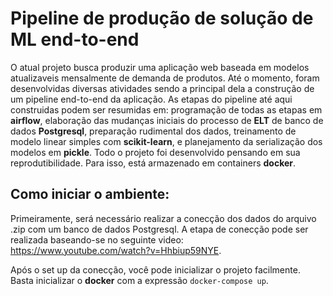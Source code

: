 # Pipeline de produção de solução de ML end-to-end

O atual projeto busca produzir uma aplicação web baseada em modelos atualizaveis mensalmente de demanda de produtos. Até o momento, foram desenvolvidas diversas atividades sendo a principal dela a construção de um pipeline end-to-end da aplicação. As etapas do pipeline até aqui construidas podem ser resumidas em: programação de todas as etapas em **airflow**, elaboração das mudanças iniciais do processo de **ELT** de banco de dados **Postgresql**, preparação rudimental dos dados, treinamento de modelo linear simples com **scikit-learn**, e planejamento da serialização dos modelos em **pickle**. Todo o projeto foi desenvolvido pensando em sua reprodutibilidade. Para isso, está armazenado em containers **docker**.

## Como iniciar o ambiente:

Primeiramente, será necessário realizar a conecção dos dados do arquivo .zip com um banco de dados Postgresql. A etapa de conecção pode ser realizada baseando-se no seguinte video: https://www.youtube.com/watch?v=Hhbiup59NYE.

Após o set up da conecção, você pode inicializar o projeto facilmente. Basta inicializar o **docker** com a expressão `docker-compose up`.
